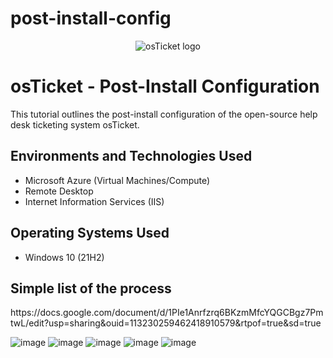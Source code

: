 # post-install-config
<p align="center">
<img src="https://i.imgur.com/Clzj7Xs.png" alt="osTicket logo"/>
</p>

<h1>osTicket - Post-Install Configuration</h1>
This tutorial outlines the post-install configuration of the open-source help desk ticketing system osTicket.<br />

<h2>Environments and Technologies Used</h2>

- Microsoft Azure (Virtual Machines/Compute)
- Remote Desktop
- Internet Information Services (IIS)

<h2>Operating Systems Used </h2>

- Windows 10</b> (21H2)

<h2>Simple list of the process</h2>
https://docs.google.com/document/d/1PIe1Anrfzrq6BKzmMfcYQGCBgz7PmtwL/edit?usp=sharing&ouid=113230259462418910579&rtpof=true&sd=true

![image](https://github.com/user-attachments/assets/85cbf0d7-41ba-4aca-8911-e89e8cafaa46)
![image](https://github.com/user-attachments/assets/80a05da0-d065-4e25-ae19-b6c7da8919c5)
![image](https://github.com/user-attachments/assets/19ee47b7-c461-42cd-a6ad-4b29c90add19)
![image](https://github.com/user-attachments/assets/4d8730a9-d8c4-4231-8cff-b8cc761cea8f)
![image](https://github.com/user-attachments/assets/c2386a22-ba3b-4ade-9e3c-e0ba32b53552)

